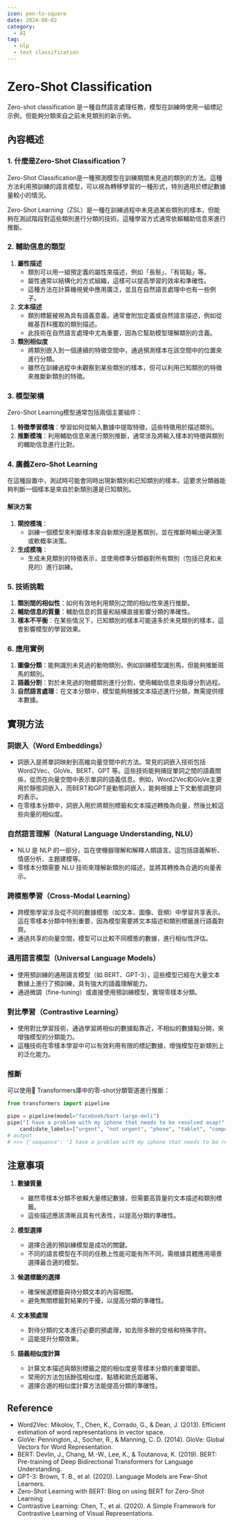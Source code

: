 ```yaml
---
icon: pen-to-square
date: 2024-08-02
category:
  - AI
tag:
  - nlp
  - text classification
---
```

# Zero-Shot Classification

Zero-shot classification 是一種自然語言處理任務，模型在訓練時使用一組標記示例，但能夠分類來自之前未見類別的新示例。

## 內容概述

### 1. 什麼是Zero-Shot Classification？

Zero-Shot Classification是一種預測模型在訓練期間未見過的類別的方法。這種方法利用預訓練的語言模型，可以視為轉移學習的一種形式，特別適用於標記數據量較小的情況。

Zero-Shot Learning（ZSL）是一種在訓練過程中未見過某些類別的樣本，但能夠在測試階段對這些類別進行分類的技術。這種學習方式通常依賴輔助信息來進行推斷。

### 2. 輔助信息的類型

1. **屬性描述**
    - 類別可以用一組預定義的屬性來描述，例如「長鬃」、「有斑點」等。
    - 屬性通常以結構化的方式組織，這樣可以提高學習的效率和準確性。
    - 這種方法在計算機視覺中應用廣泛，並且在自然語言處理中也有一些例子。
2. **文本描述**
    - 類別標籤被視為具有語義意義，通常會附加定義或自然語言描述，例如從維基百科獲取的類別描述。
    - 此技術在自然語言處理中尤為重要，因為它幫助模型理解類別的含義。
3. **類別相似度**
    - 將類別嵌入到一個連續的特徵空間中，通過預測樣本在該空間中的位置來進行分類。
    - 雖然在訓練過程中未觀察到某些類別的樣本，但可以利用已知類別的特徵來推斷新類別的特徵。

### 3. 模型架構
Zero-Shot Learning模型通常包括兩個主要組件：
1. **特徵學習模塊**：學習如何從輸入數據中提取特徵，這些特徵用於描述類別。
2. **推斷模塊**：利用輔助信息來進行類別推斷，通常涉及將輸入樣本的特徵與類別的輔助信息進行比對。

### 4. 廣義Zero-Shot Learning

在這種設置中，測試時可能會同時出現新類別和已知類別的樣本。這要求分類器能夠判斷一個樣本是來自於新類別還是已知類別。

#### 解決方案

1. **閘控模塊**：
    - 訓練一個模型來判斷樣本來自新類別還是舊類別，並在推斷時輸出硬決策或軟概率決策。
2. **生成模塊**：
    - 生成未見類別的特徵表示，並使用標準分類器對所有類別（包括已見和未見的）進行訓練。

### 5. 技術挑戰

1. **類別間的相似性**：如何有效地利用類別之間的相似性來進行推斷。
2. **輔助信息的質量**：輔助信息的質量和結構直接影響分類的準確性。
3. **樣本不平衡**：在某些情況下，已知類別的樣本可能遠多於未見類別的樣本，這會影響模型的學習效果。

### 6. 應用實例

1. **圖像分類**：能夠識別未見過的動物類別，例如訓練模型識別馬，但能夠推斷斑馬的類別。
2. **語義分割**：對於未見過的物體類別進行分割，使用輔助信息來指導分割過程。
3. **自然語言處理**：在文本分類中，模型能夠根據文本描述進行分類，無需提供樣本數據。

## 實現方法

### 詞嵌入（Word Embeddings）

- 詞嵌入是將單詞映射到高維向量空間中的方法。常見的詞嵌入技術包括 Word2Vec、GloVe、BERT、GPT 等。這些技術能夠捕捉單詞之間的語義關係，從而在向量空間中表示單詞的語義信息。例如，Word2Vec和GloVe主要用於靜態詞嵌入，而BERT和GPT是動態詞嵌入，能夠根據上下文動態調整詞的表示。
- 在零樣本分類中，詞嵌入用於將類別標籤和文本描述轉換為向量，然後比較這些向量的相似度。

### 自然語言理解（Natural Language Understanding, NLU）

- NLU 是 NLP 的一部分，旨在使機器理解和解釋人類語言。這包括語義解析、情感分析、主題建模等。
- 零樣本分類需要 NLU 技術來理解新類別的描述，並將其轉換為合適的向量表示。

### 跨模態學習（Cross-Modal Learning）

- 跨模態學習涉及從不同的數據模態（如文本、圖像、音頻）中學習共享表示。這在零樣本分類中特別重要，因為模型需要將文本描述和類別標籤進行語義對齊。
- 通過共享的向量空間，模型可以比較不同模態的數據，進行相似性評估。

### 通用語言模型（Universal Language Models）

- 使用預訓練的通用語言模型（如 BERT、GPT-3），這些模型已經在大量文本數據上進行了預訓練，具有強大的語義理解能力。
- 通過微調（fine-tuning）或直接使用預訓練模型，實現零樣本分類。

### 對比學習（Contrastive Learning）

- 使用對比學習技術，通過學習將相似的數據點靠近，不相似的數據點分開，來增強模型的分類能力。
- 這種技術在零樣本學習中可以有效利用有限的標記數據，增強模型在新類別上的泛化能力。

### 推斷

可以使用🤗 Transformers庫中的零-shot分類管道進行推斷：

```python
from transformers import pipeline

pipe = pipeline(model="facebook/bart-large-mnli")
pipe("I have a problem with my iphone that needs to be resolved asap!",
    candidate_labels=["urgent", "not urgent", "phone", "tablet", "computer"])
# output
# >>> {'sequence': 'I have a problem with my iphone that needs to be resolved asap!!', 'labels': ['urgent', 'phone', 'computer', 'not urgent', 'tablet'], 'scores': [0.504, 0.479, 0.013, 0.003, 0.002]}
```

## 注意事項

1. **數據質量**
   - 雖然零樣本分類不依賴大量標記數據，但需要高質量的文本描述和類別標籤。
   - 這些描述應該清晰且具有代表性，以提高分類的準確性。

2. **模型選擇**
   - 選擇合適的預訓練模型是成功的關鍵。
   - 不同的語言模型在不同的任務上性能可能有所不同，需根據具體應用場景選擇最合適的模型。

3. **候選標籤的選擇**
   - 確保候選標籤與待分類文本的內容相關。
   - 避免無關標籤對結果的干擾，以提高分類的準確性。

4. **文本預處理**
   - 對待分類的文本進行必要的預處理，如去除多餘的空格和特殊字符。
   - 這能提升分類效果。

5. **語義相似度計算**
   - 計算文本描述與類別標籤之間的相似度是零樣本分類的重要環節。
   - 常用的方法包括餘弦相似度、點積和歐氏距離等。
   - 選擇合適的相似度計算方法能提高分類的準確性。

## Reference
- Word2Vec: Mikolov, T., Chen, K., Corrado, G., & Dean, J. (2013). Efficient estimation of word representations in vector space.
- GloVe: Pennington, J., Socher, R., & Manning, C. D. (2014). GloVe: Global Vectors for Word Representation.
- BERT: Devlin, J., Chang, M.-W., Lee, K., & Toutanova, K. (2019). BERT: Pre-training of Deep Bidirectional Transformers for Language Understanding.
- GPT-3: Brown, T. B., et al. (2020). Language Models are Few-Shot Learners.
- Zero-Shot Learning with BERT: Blog on using BERT for Zero-Shot Learning
- Contrastive Learning: Chen, T., et al. (2020). A Simple Framework for Contrastive Learning of Visual Representations.